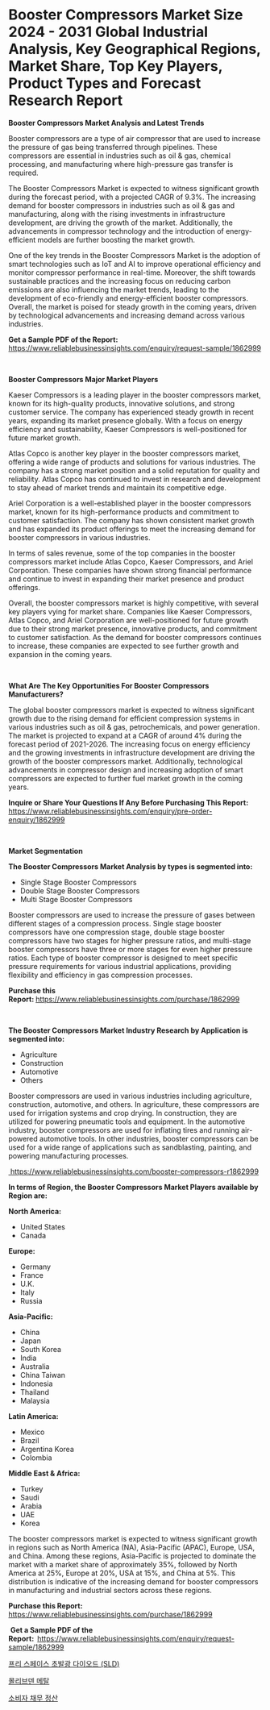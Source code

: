 <p><h1>Booster Compressors Market Size 2024 - 2031 Global Industrial Analysis, Key Geographical Regions, Market Share, Top Key Players, Product Types and Forecast Research Report</h1></p><p><strong>Booster Compressors Market Analysis and Latest Trends</strong></p>
<p><p>Booster compressors are a type of air compressor that are used to increase the pressure of gas being transferred through pipelines. These compressors are essential in industries such as oil & gas, chemical processing, and manufacturing where high-pressure gas transfer is required.</p><p>The Booster Compressors Market is expected to witness significant growth during the forecast period, with a projected CAGR of 9.3%. The increasing demand for booster compressors in industries such as oil & gas and manufacturing, along with the rising investments in infrastructure development, are driving the growth of the market. Additionally, the advancements in compressor technology and the introduction of energy-efficient models are further boosting the market growth.</p><p>One of the key trends in the Booster Compressors Market is the adoption of smart technologies such as IoT and AI to improve operational efficiency and monitor compressor performance in real-time. Moreover, the shift towards sustainable practices and the increasing focus on reducing carbon emissions are also influencing the market trends, leading to the development of eco-friendly and energy-efficient booster compressors. Overall, the market is poised for steady growth in the coming years, driven by technological advancements and increasing demand across various industries.</p></p>
<p><strong>Get a Sample PDF of the Report:&nbsp;</strong> <a href="https://www.reliablebusinessinsights.com/enquiry/request-sample/1862999">https://www.reliablebusinessinsights.com/enquiry/request-sample/1862999</a></p>
<p>&nbsp;</p>
<p><strong>Booster Compressors Major Market Players</strong></p>
<p><p>Kaeser Compressors is a leading player in the booster compressors market, known for its high-quality products, innovative solutions, and strong customer service. The company has experienced steady growth in recent years, expanding its market presence globally. With a focus on energy efficiency and sustainability, Kaeser Compressors is well-positioned for future market growth.</p><p>Atlas Copco is another key player in the booster compressors market, offering a wide range of products and solutions for various industries. The company has a strong market position and a solid reputation for quality and reliability. Atlas Copco has continued to invest in research and development to stay ahead of market trends and maintain its competitive edge.</p><p>Ariel Corporation is a well-established player in the booster compressors market, known for its high-performance products and commitment to customer satisfaction. The company has shown consistent market growth and has expanded its product offerings to meet the increasing demand for booster compressors in various industries.</p><p>In terms of sales revenue, some of the top companies in the booster compressors market include Atlas Copco, Kaeser Compressors, and Ariel Corporation. These companies have shown strong financial performance and continue to invest in expanding their market presence and product offerings.</p><p>Overall, the booster compressors market is highly competitive, with several key players vying for market share. Companies like Kaeser Compressors, Atlas Copco, and Ariel Corporation are well-positioned for future growth due to their strong market presence, innovative products, and commitment to customer satisfaction. As the demand for booster compressors continues to increase, these companies are expected to see further growth and expansion in the coming years.</p></p>
<p>&nbsp;</p>
<p><strong>What Are The Key Opportunities For Booster Compressors Manufacturers?</strong></p>
<p><p>The global booster compressors market is expected to witness significant growth due to the rising demand for efficient compression systems in various industries such as oil & gas, petrochemicals, and power generation. The market is projected to expand at a CAGR of around 4% during the forecast period of 2021-2026. The increasing focus on energy efficiency and the growing investments in infrastructure development are driving the growth of the booster compressors market. Additionally, technological advancements in compressor design and increasing adoption of smart compressors are expected to further fuel market growth in the coming years.</p></p>
<p><strong>Inquire or Share Your Questions If Any Before Purchasing This Report:</strong> <a href="https://www.reliablebusinessinsights.com/enquiry/pre-order-enquiry/1862999">https://www.reliablebusinessinsights.com/enquiry/pre-order-enquiry/1862999</a></p>
<p>&nbsp;</p>
<p><strong>Market Segmentation</strong></p>
<p><strong>The Booster Compressors Market Analysis by types is segmented into:</strong></p>
<p><ul><li>Single Stage Booster Compressors</li><li>Double Stage Booster Compressors</li><li>Multi Stage Booster Compressors</li></ul></p>
<p><p>Booster compressors are used to increase the pressure of gases between different stages of a compression process. Single stage booster compressors have one compression stage, double stage booster compressors have two stages for higher pressure ratios, and multi-stage booster compressors have three or more stages for even higher pressure ratios. Each type of booster compressor is designed to meet specific pressure requirements for various industrial applications, providing flexibility and efficiency in gas compression processes.</p></p>
<p><strong>Purchase this Report:&nbsp;</strong><a href="https://www.reliablebusinessinsights.com/purchase/1862999">https://www.reliablebusinessinsights.com/purchase/1862999</a></p>
<p>&nbsp;</p>
<p><strong>The Booster Compressors Market Industry Research by Application is segmented into:</strong></p>
<p><ul><li>Agriculture</li><li>Construction</li><li>Automotive</li><li>Others</li></ul></p>
<p><p>Booster compressors are used in various industries including agriculture, construction, automotive, and others. In agriculture, these compressors are used for irrigation systems and crop drying. In construction, they are utilized for powering pneumatic tools and equipment. In the automotive industry, booster compressors are used for inflating tires and running air-powered automotive tools. In other industries, booster compressors can be used for a wide range of applications such as sandblasting, painting, and powering manufacturing processes.</p></p>
<p><a href="https://www.reliablebusinessinsights.com/booster-compressors-r1862999">&nbsp;https://www.reliablebusinessinsights.com/booster-compressors-r1862999</a></p>
<p><strong>In terms of Region, the Booster Compressors Market Players available by Region are:</strong></p>
<p>
    <p> <strong> North America: </strong>
        <ul>
            <li>United States</li>
            <li>Canada</li>
        </ul>
        </p> 
    <p> <strong> Europe: </strong>
        <ul>
            <li>Germany</li>
            <li>France</li>
            <li>U.K.</li>
            <li>Italy</li>
            <li>Russia</li>
        </ul>
        </p> 
    <p> <strong> Asia-Pacific: </strong>
        <ul>
            <li>China</li>
            <li>Japan</li>
            <li>South Korea</li>
            <li>India</li>
            <li>Australia</li>
            <li>China Taiwan</li>
            <li>Indonesia</li>
            <li>Thailand</li>
            <li>Malaysia</li>
        </ul>
        </p> 
    <p> <strong> Latin America: </strong>
        <ul>
            <li>Mexico</li>
            <li>Brazil</li>
            <li>Argentina Korea</li>
            <li>Colombia</li>
        </ul>
        </p> 
    <p> <strong> Middle East & Africa: </strong>
        <ul>
            <li>Turkey</li>
            <li>Saudi</li>
            <li>Arabia</li>
            <li>UAE</li>
            <li>Korea</li>
        </ul>
    </p>
    </p>
<p><p>The booster compressors market is expected to witness significant growth in regions such as North America (NA), Asia-Pacific (APAC), Europe, USA, and China. Among these regions, Asia-Pacific is projected to dominate the market with a market share of approximately 35%, followed by North America at 25%, Europe at 20%, USA at 15%, and China at 5%. This distribution is indicative of the increasing demand for booster compressors in manufacturing and industrial sectors across these regions.</p></p>
<p><strong>Purchase this Report: </strong><a href="https://www.reliablebusinessinsights.com/purchase/1862999">https://www.reliablebusinessinsights.com/purchase/1862999</a></p>
<p>&nbsp;<strong>Get a Sample PDF of the Report:&nbsp;&nbsp;</strong><a href="https://www.reliablebusinessinsights.com/enquiry/request-sample/1862999">https://www.reliablebusinessinsights.com/enquiry/request-sample/1862999</a></p>
<p><strong></strong></p>
<p><p><a href="https://medium.com/@daveblock56/%EB%AC%B4%EB%A3%8C-%EA%B3%B5%EA%B0%84-%EC%B4%88%EA%B4%91%EC%9E%90-%EB%8B%A4%EC%9D%B4%EC%98%A4%EB%93%9C-sld-%EC%8B%9C%EC%9E%A5-%EA%B8%80%EB%A1%9C%EB%B2%8C-%EB%B0%8F-%EC%A7%80%EC%97%AD-%EB%B6%84%EC%84%9D-%EC%A7%80%EC%97%AD-%EA%B5%AD%EA%B0%80-%EC%88%98%EC%A4%80-%EB%B6%84%EC%84%9D-%EB%B0%8F-%EA%B2%BD%EC%9F%81-%ED%92%8D%EA%B2%BD-%EB%B6%84%EC%84%9D-%EB%B0%8F-%EC%98%88%EC%B8%A1-2024-2031-b87440b43573">프리 스페이스 초발광 다이오드 (SLD)</a></p><p><a href="https://medium.com/@caseysheehand5/%EB%AA%B0%EB%A6%AC%EB%B8%8C%EB%8D%B4-%EA%B8%88%EC%86%8D-%EC%8B%9C%EC%9E%A5-%EC%98%88%EC%B8%A1-%EC%8B%9C%EC%9E%A5-%EB%8F%99%ED%96%A5-%EB%B0%8F-%EC%98%81%ED%96%A5-%EB%B6%84%EC%84%9D-2024-2031-026d1e854255">몰리브덴 메탈</a></p><p><a href="https://medium.com/@obiemante1922/%EA%B8%80%EB%A1%9C%EB%B2%8C-%EC%86%8C%EB%B9%84%EC%9E%90-%EB%B6%80%EC%B1%84-%ED%95%B4%EA%B2%B0-%EC%8B%9C%EC%9E%A5-%EC%9D%91%EC%9A%A9-%EC%B5%9C%EC%A2%85-%EC%82%AC%EC%9A%A9-%EC%82%B0%EC%97%85-%EC%9C%A0%ED%98%95-%EC%9E%A5%EB%B9%84-%EB%B0%8F-%EC%A7%80%EC%97%AD%EC%97%90-%EC%B4%88%EC%A0%90%EC%9D%84-%EB%A7%9E%EC%B6%98-%EB%B6%84%EC%84%9D-%EB%B0%8F-%EC%98%88%EC%B8%A1-2024-2031-abc9d96a41f0">소비자 채무 정산</a></p></p>